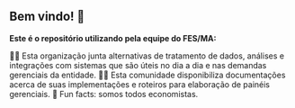 ## Bem vindo! 👋

**Este é o repositório utilizando pela equipe do FES/MA:**

🙋‍♀️ Esta organização junta alternativas de tratamento de dados, análises e integrações com sistemas que são úteis no dia a dia e nas demandas gerenciais da entidade.
👩‍💻 Esta comunidade disponibiliza documentações acerca de suas implementações e roteiros para elaboração de painéis gerenciais.
🍿 Fun facts: somos todos economistas.

